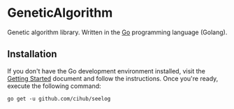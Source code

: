 GeneticAlgorithm
================

Genetic algorithm library. Written in the [Go](http://golang.org/) programming language (Golang).

Installation
------------

If you don't have the Go development environment installed, visit the 
[Getting Started](http://golang.org/doc/install.html) document and follow the instructions. Once you're ready, execute the following command:

```
go get -u github.com/cihub/seelog
```
